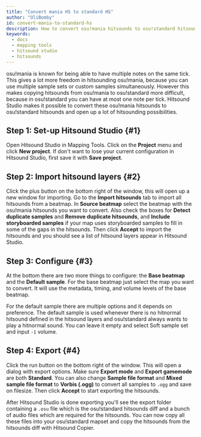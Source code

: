 ```yaml
---
title: "Convert mania HS to standard HS"
author: "OliBomby"
id: convert-mania-to-standard-hs
description: How to convert osu!mania hitsounds to osu!standard hitsounds with Hitsound Studio.
keywords:
  - docs
  - mapping tools
  - hitsound studio
  - hitsounds
---
```


osu!mania is known for being able to have multiple notes on the same tick. This gives a lot more freedom in hitsounding osu!mania, because you can use multiple sample sets or custom samples simultaneously. However this makes copying hitsounds from osu!mania to osu!standard more difficult, because in osu!standard you can have at most one note per tick. Hitsound Studio makes it possible to convert these osu!mania hitsounds to osu!standard hitsounds and open up a lot of hitsounding possibilities.

## Step 1: Set-up Hitsound Studio {#1}

Open Hitsound Studio in Mapping Tools. Click on the **Project** menu and click **New project**. If don't want to lose your current configuration in Hitsound Studio, first save it with **Save project**.

## Step 2: Import hitsound layers {#2}

Click the plus button on the bottom right of the window, this will open up a new window for importing. Go to the **Import hitsounds** tab to import all hitsounds from a beatmap. In **Source beatmap** select the beatmap with the osu!mania hitsounds you want to convert. Also check the boxes for **Detect duplicate samples** and **Remove duplicate hitsounds**, and **Include storyboarded samples** if your map uses storyboarded samples to fill in some of the gaps in the hitsounds. Then click **Accept** to import the hitsounds and you should see a list of hitsound layers appear in Hitsound Studio.

## Step 3: Configure {#3}

At the bottom there are two more things to configure: the **Base beatmap** and the **Default sample**. For the base beatmap just select the map you want to convert. It will use the metadata, timing, and volume levels of the base beatmap.

For the default sample there are multiple options and it depends on preference. The default sample is used whenever there is no hitnormal hitsound defined in the hitsound layers and osu!standard always wants to play a hitnormal sound. You can leave it empty and select Soft sample set and input `-1` volume.

## Step 4: Export {#4}

Click the run button on the bottom right of the window. This will open a dialog with export options. Make sure **Export mode** and **Export gamemode** are both **Standard**. You can also change **Sample file format** and **Mixed sample file format** to **Vorbis (.ogg)** to convert all samples to `.ogg` and save on filesize. Then click **Accept** to start exporting the hitsounds.

After Hitsound Studio is done exporting you'll see the export folder containing a `.osu` file which is the osu!standard hitsounds diff and a bunch of audio files which are required for the hitsounds. You can now copy all these files into your osu!standard mapset and copy the hitsounds from the hitsounds diff with Hitsound Copier.

